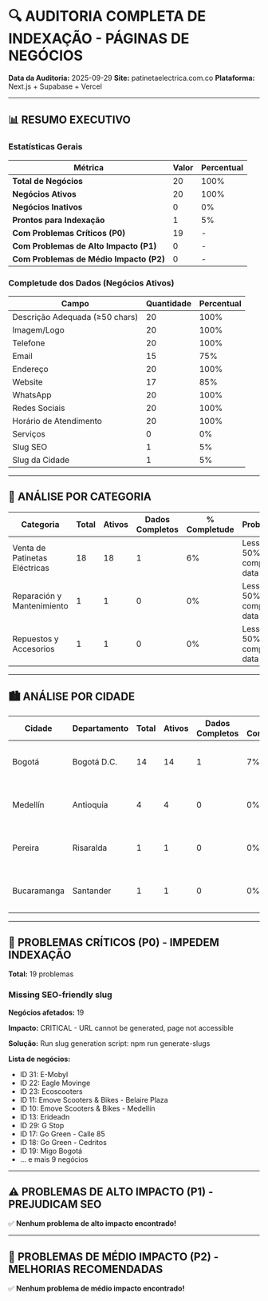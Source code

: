 # 🔍 AUDITORIA COMPLETA DE INDEXAÇÃO - PÁGINAS DE NEGÓCIOS

**Data da Auditoria:** 2025-09-29
**Site:** patinetaelectrica.com.co
**Plataforma:** Next.js + Supabase + Vercel

---

## 📊 RESUMO EXECUTIVO

### Estatísticas Gerais

| Métrica | Valor | Percentual |
|---------|-------|------------|
| **Total de Negócios** | 20 | 100% |
| **Negócios Ativos** | 20 | 100% |
| **Negócios Inativos** | 0 | 0% |
| **Prontos para Indexação** | 1 | 5% |
| **Com Problemas Críticos (P0)** | 19 | - |
| **Com Problemas de Alto Impacto (P1)** | 0 | - |
| **Com Problemas de Médio Impacto (P2)** | 0 | - |

### Completude dos Dados (Negócios Ativos)

| Campo | Quantidade | Percentual |
|-------|------------|------------|
| Descrição Adequada (≥50 chars) | 20 | 100% |
| Imagem/Logo | 20 | 100% |
| Telefone | 20 | 100% |
| Email | 15 | 75% |
| Endereço | 20 | 100% |
| Website | 17 | 85% |
| WhatsApp | 20 | 100% |
| Redes Sociais | 20 | 100% |
| Horário de Atendimento | 20 | 100% |
| Serviços | 0 | 0% |
| Slug SEO | 1 | 5% |
| Slug da Cidade | 1 | 5% |

---

## 📂 ANÁLISE POR CATEGORIA

| Categoria | Total | Ativos | Dados Completos | % Completude | Problemas |
|-----------|-------|--------|-----------------|--------------|----------|
| Venta de Patinetas Eléctricas | 18 | 18 | 1 | 6% | Less than 50% have complete data |
| Reparación y Mantenimiento | 1 | 1 | 0 | 0% | Less than 50% have complete data |
| Repuestos y Accesorios | 1 | 1 | 0 | 0% | Less than 50% have complete data |

---

## 🏙️ ANÁLISE POR CIDADE

| Cidade | Departamento | Total | Ativos | Dados Completos | % Completude | Problemas |
|--------|--------------|-------|--------|-----------------|--------------|----------|
| Bogotá | Bogotá D.C. | 14 | 14 | 1 | 7% | Less than 50% have complete data |
| Medellín | Antioquia | 4 | 4 | 0 | 0% | Less than 50% have complete data |
| Pereira | Risaralda | 1 | 1 | 0 | 0% | Less than 50% have complete data |
| Bucaramanga | Santander | 1 | 1 | 0 | 0% | Less than 50% have complete data |

---

## 🚨 PROBLEMAS CRÍTICOS (P0) - IMPEDEM INDEXAÇÃO

**Total:** 19 problemas

### Missing SEO-friendly slug

**Negócios afetados:** 19

**Impacto:** CRITICAL - URL cannot be generated, page not accessible

**Solução:** Run slug generation script: npm run generate-slugs

**Lista de negócios:**
- ID 31: E-Mobyl
- ID 22: Eagle Movinge
- ID 23: Ecoscooters
- ID 11: Emove Scooters & Bikes -  Belaire Plaza
- ID 10: Emove Scooters & Bikes - Medellín
- ID 13: Erideadn
- ID 29: G Stop
- ID 17: Go Green - Calle 85
- ID 18: Go Green - Cedritos
- ID 19: Migo Bogotá
- ... e mais 9 negócios

---

## ⚠️ PROBLEMAS DE ALTO IMPACTO (P1) - PREJUDICAM SEO

✅ **Nenhum problema de alto impacto encontrado!**

---

## 📝 PROBLEMAS DE MÉDIO IMPACTO (P2) - MELHORIAS RECOMENDADAS

✅ **Nenhum problema de médio impacto encontrado!**

